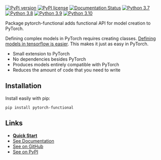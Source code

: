 [//]: # (To get badges go to https://shields.io/ and use https://pypi.org/pypi/slicemap/json as data url. Query fields using dot as the separator.)

[![PyPi version](https://img.shields.io/badge/dynamic/json?label=latest&query=info.version&url=https%3A%2F%2Fpypi.org%2Fpypi%2Fpytorch-functional%2Fjson)](https://pypi.org/project/pytorch-functional)
[![PyPI license](https://img.shields.io/badge/dynamic/json?label=license&query=info.license&url=https%3A%2F%2Fpypi.org%2Fpypi%2Fpytorch-functional%2Fjson)](https://pypi.org/project/pytorch-functional)
[![Documentation Status](https://readthedocs.org/projects/slicemap/badge/?version=latest)](https://pytorch-functional.readthedocs.io/en/latest/?badge=latest)
[![Python 3.7](https://github.com/gahaalt/pytorch-functional/actions/workflows/python37.yaml/badge.svg)](https://github.com/gahaalt/pytorch-functional/actions/workflows/python37.yaml)
[![Python 3.8](https://github.com/gahaalt/pytorch-functional/actions/workflows/python38.yaml/badge.svg)](https://github.com/gahaalt/pytorch-functional/actions/workflows/python38.yaml)
[![Python 3.9](https://github.com/gahaalt/pytorch-functional/actions/workflows/python39.yaml/badge.svg)](https://github.com/gahaalt/pytorch-functional/actions/workflows/python39.yaml)
[![Python 3.10](https://github.com/gahaalt/pytorch-functional/actions/workflows/python310.yaml/badge.svg)](https://github.com/gahaalt/pytorch-functional/actions/workflows/python310.yaml)

Package pytorch-functional adds functional API for model creation to PyTorch.

Defining complex models in PyTorch requires creating classes.
[Defining models in tensorflow is easier](https://www.tensorflow.org/guide/keras/functional).
This makes it just as easy in PyTorch.

* Small extension to PyTorch
* No dependencies besides PyTorch
* Produces models entirely compatible with PyTorch
* Reduces the amount of code that you need to write

## Installation

Install easily with pip:

```
pip install pytorch-functional
```

## Links

* [**Quick Start**](https://pytorch-functional.readthedocs.io/en/latest/quick_start/)
* [See Documentation](https://pytorch-functional.readthedocs.io/)
* [See on GitHub](https://github.com/gahaalt/pytorch-functional/)
* [See on PyPI](https://pypi.org/project/pytorch-functional/)
